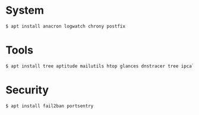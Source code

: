 # System
```sh
$ apt install anacron logwatch chrony postfix
```

# Tools
```sh
$ apt install tree aptitude mailutils htop glances dnstracer tree ipcalc jq 
```

# Security
```sh
$ apt install fail2ban portsentry 
```
